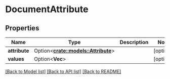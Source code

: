 # DocumentAttribute

## Properties

Name | Type | Description | Notes
------------ | ------------- | ------------- | -------------
**attribute** | Option<[**crate::models::Attribute**](Attribute.md)> |  | [optional]
**values** | Option<**Vec<String>**> |  | [optional]

[[Back to Model list]](../README.md#documentation-for-models) [[Back to API list]](../README.md#documentation-for-api-endpoints) [[Back to README]](../README.md)


